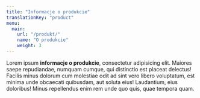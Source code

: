 ```yaml
---
title: "Informacje o produkcie"
translationKey: "product"
menu:
  main:
    url: "/produkt/"
    name: "O produkcie"
    weight: 3
---
```

Lorem ipsum **informacje o produkcie**, consectetur adipisicing elit. Maiores saepe repudiandae, numquam cumque, qui distinctio est placeat delectus! Facilis minus dolorum cum molestiae odit ad sint vero libero voluptatum, est minima unde obcaecati quibusdam, aut soluta eius! Laudantium, eius doloribus! Minus repellendus enim rem unde quo quis, quae tempora quam.